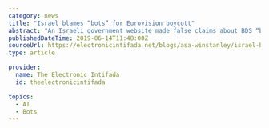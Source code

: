 ```yaml
---
category: news
title: "Israel blames “bots” for Eurovision boycott"
abstract: "An Israeli government website made false claims about BDS “bots.” (4IL) Last month, Israel’s Ministry of Strategic Affairs released a report titled “The Big Scam.” In it, the ministry claimed to have exposed “bots” and “fake accounts ..."
publishedDateTime: 2019-06-14T11:48:00Z
sourceUrl: https://electronicintifada.net/blogs/asa-winstanley/israel-blames-bots-eurovision-boycott
type: article

provider:
  name: The Electronic Intifada
  id: theelectronicintifada

topics:
  - AI
  - Bots
---
```

